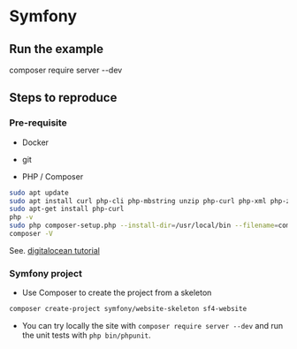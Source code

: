 # Symfony

## Run the example

composer require server --dev

## Steps to reproduce

### Pre-requisite

- Docker

- git

- PHP / Composer

```bash
sudo apt update
sudo apt install curl php-cli php-mbstring unzip php-curl php-xml php-zip
sudo apt-get install php-curl
php -v
sudo php composer-setup.php --install-dir=/usr/local/bin --filename=composer
composer -V
```

See. [digitalocean tutorial](https://www.digitalocean.com/community/tutorials/how-to-install-and-use-composer-on-ubuntu-18-04)

### Symfony project

- Use Composer to create the project from a skeleton

```bash
composer create-project symfony/website-skeleton sf4-website
```

- You can try locally the site with `composer require server --dev` and run the unit tests with `php bin/phpunit`.
